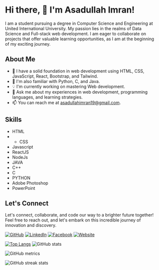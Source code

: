 
# Hi there, 👋 I'm Asadullah Imran!

I am a student pursuing a degree in Computer Science and Engineering at United International University. My passion lies in the realms of Data Science and Full-stack web development. I am eager to collaborate on projects that offer valuable learning opportunities, as I am at the beginning of my exciting journey.


## About Me

- 🌱 I have a solid foundation in web development using HTML, CSS, JavaScript, React, Bootstrap, and Tailwind.
- 🌟 I'm also familiar with Python, C, and Java.
- 💡 I'm currently working on mastering Web development.
- 💬 Ask me about my experiences in web development, programming languages, and learning strategies.
- 📫 You can reach me at [asadullahimran19@gmail.com](mailto:asadullahimran19@gmail.com).
## Skills
- HTML
- - CSS
- Javascript
- ReactJS
- NodeJs
- JAVA
- C++
- C
- PYTHON
- Adobe Photoshop
- PowerPoint

## Let's Connect

Let's connect, collaborate, and code our way to a brighter future together! Feel free to reach out, and let's embark on this incredible journey of innovation and discovery.

[![GitHub](https://img.shields.io/github/followers/Asadullah-Imran?label=Follow&style=social)](https://github.com/Asadullah-Imran)
[![LinkedIn](https://img.shields.io/badge/LinkedIn-Connect-blue)](https://www.linkedin.com/in/asadullah-imran/)
[![Facebook](https://img.shields.io/badge/Facebook-Connect-blue)](https://www.facebook.com/profile.php?id=100080222101791)
[![Website](https://img.shields.io/badge/Website-Visit-blue)](https://webli-bd.com)

[![Top Langs](https://github-readme-stats.vercel.app/api/top-langs/?username=Asadullah-Imran)](https://github.com/anuraghazra/github-readme-stats)
![GitHub stats](https://github-readme-stats.vercel.app/api?username=Asadullah-Imran&show_icons=true&count_private=true)



![GitHub metrics](https://metrics.lecoq.io/Asadullah-Imran)  

![GitHub streak stats](https://streak-stats.demolab.com/?user=Asadullah-Imran)  


